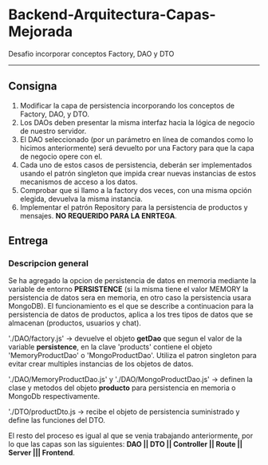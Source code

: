 # Backend-Arquitectura-Capas-Mejorada
Desafio incorporar conceptos Factory, DAO y DTO
***

## Consigna
1) Modificar la capa de persistencia incorporando los conceptos de Factory, DAO, y DTO.
2) Los DAOs deben presentar la misma interfaz hacia la lógica de negocio de nuestro servidor.
3) El DAO seleccionado (por un parámetro en línea de comandos como lo hicimos anteriormente) será devuelto por una Factory para que la capa de negocio opere con el.
4) Cada uno de estos casos de persistencia, deberán ser implementados usando el patrón singleton que impida crear nuevas instancias de estos mecanismos de acceso a los datos.
5) Comprobar que si llamo a la factory dos veces, con una misma opción elegida, devuelva la misma instancia.
6) Implementar el patrón Repository para la persistencia de productos y mensajes. **NO REQUERIDO PARA LA ENRTEGA**.


## Entrega
### Descripcion general
Se ha agregado la opcion de persistencia de datos en memoria mediante la variable de entorno **PERSISTENCE** (si la misma tiene el valor MEMORY la persistencia de datos sera en memoria, en otro caso la persistencia usara MongoDB).
El funcionamiento es el que se describe a continuacion para la persistencia de datos de productos, aplica a los tres tipos de datos que se almacenan (productos, usuarios y chat).

'./DAO/factory.js' -> devuelve el objeto **getDao** que segun el valor de la variable **persistence**, en la clave 'products' contiene el objeto 'MemoryProductDao' o 'MongoProductDao'. Utiliza el patron singleton para evitar crear multiples instancias de los objetos de datos.

'./DAO/MemoryProductDao.js' y './DAO/MongoProductDao.js' -> definen la clase y metodos del objeto **producto** para persistencia en memoria o MongoDb respectivamente.

'./DTO/productDto.js -> recibe el objeto de persistencia suministrado y define las funciones del DTO.

El resto del proceso es igual al que se venia trabajando anteriormente, por lo que las capas son las siguientes:
**DAO || DTO || Controller || Route || Server ||| Frontend**.
  
